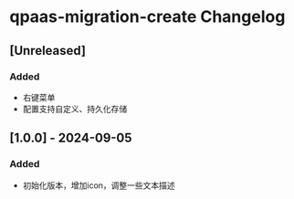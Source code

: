 <!-- Keep a Changelog guide -> https://keepachangelog.com -->

# qpaas-migration-create Changelog

## [Unreleased]

### Added

- 右键菜单
- 配置支持自定义、持久化存储


## [1.0.0] - 2024-09-05

### Added
- 初始化版本，增加icon，调整一些文本描述